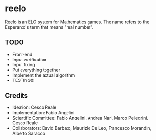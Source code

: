 # reelo
Reelo is an ELO system for Mathematics games. The name refers to the Esperanto's term that means "real number".

## TODO
- Front-end
- Input verification
- Input fixing
- Put everything together
- Implement the actual algorithm
- TESTING!!!

## Credits
- Ideation: Cesco Reale
- Implementation: Fabio Angelini
- Scientific Committee: Fabio Angelini, Andrea Nari, Marco Pellegrini, Cesco Reale
- Collaborators: David Barbato, Maurizio De Leo, Francesco Morandin, Alberto Saracco
